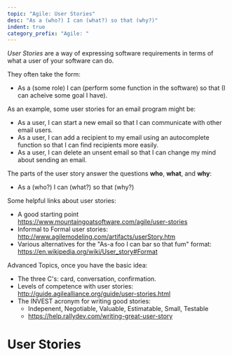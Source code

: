 ```yaml
---
topic: "Agile: User Stories"
desc: "As a (who?) I can (what?) so that (why?)"
indent: true
category_prefix: "Agile: "
---
```



*User Stories* are a way of expressing software requirements in terms of what a user of your software can do.

They often take the form: 

* As a (some role) I can (perform some function in the software) so that (I can acheive some goal I have).


As an example, some user stories for an email program might be:

* As a user, I can start a new email so that I can communicate with other email users.
* As a user, I can add a recipient to my email using an autocomplete function so that I can find recipients more easily.
* As a user, I can delete an unsent email so that I can change my mind about sending an email.

The parts of the user story answer the questions **who**, **what**, and **why**:

* As a (who?) I can (what?) so that (why?)

Some helpful links about user stories:

* A good starting point <https://www.mountaingoatsoftware.com/agile/user-stories>
* Informal to Formal user stories: <http://www.agilemodeling.com/artifacts/userStory.htm>
* Various alternatives for the "As-a foo I can bar so that fum" format: <https://en.wikipedia.org/wiki/User_story#Format>

Advanced Topics, once you have the basic idea:

* The three C's: card, conversation, confirmation.    
* Levels of competence with user stories: <http://guide.agilealliance.org/guide/user-stories.html>
* The INVEST acronym for writing good stories: 
   * Indepenent, Negotiable, Valuable, Estimatable, Small, Testable
   * <https://help.rallydev.com/writing-great-user-story>


# User Stories


